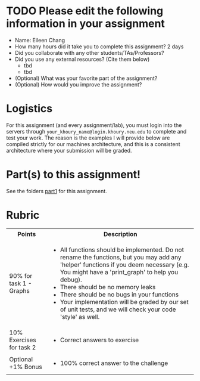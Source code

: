 # TODO Please edit the following information in your assignment

- Name: Eileen Chang
- How many hours did it take you to complete this assignment? 2 days
- Did you collaborate with any other students/TAs/Professors? 
- Did you use any external resources? (Cite them below)
  - tbd
  - tbd
- (Optional) What was your favorite part of the assignment?
- (Optional) How would you improve the assignment?

# Logistics

For this assignment (and every assignment/lab), you must login into the servers through `your_khoury_name@login.khoury.neu.edu` to complete and test your work. The reason is the examples I will provide below are compiled strictly for our machines architecture, and this is a consistent architecture where your submission will be graded.

# Part(s) to this assignment!

See the folders [part1](./part1/) for this assignment.

# Rubric

<table>
  <tbody>
    <tr>
      <th>Points</th>
      <th align="center">Description</th>
    </tr>
    <tr>
      <td>90% for task 1 - Graphs </td>
	    <td align="left"><ul><li>All functions should be implemented. Do not rename the functions, but you may add any 'helper' functions if you deem necessary (e.g. You might have a 'print_graph' to help you debug).</li><li>There should be no memory leaks</li><li>There should be no bugs in your functions </li><li>Your implementation will be graded by our set of unit tests, and we will check your code 'style' as well.</li></ul></td>
    </tr>
    <tr>
      <td>10% Exercises for task 2 </td>
      <td align="left"><ul><li>Correct answers to exercise</li></ul></td>
    </tr>    
    <tr>
      <td>Optional +1% Bonus</td>
      <td align="left"><ul><li>100% correct answer to the challenge</li></ul></td>
    </tr>     
  </tbody>
</table> 

